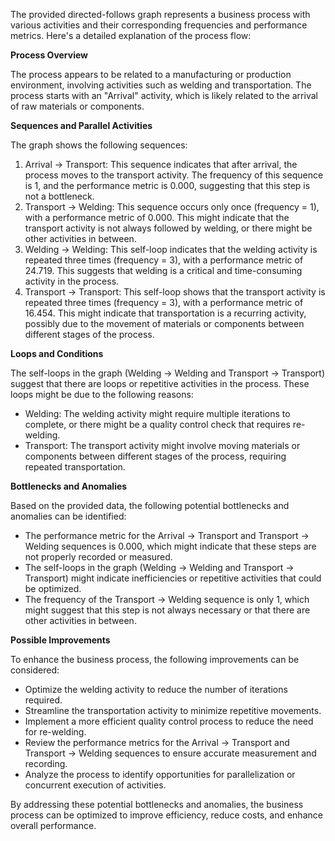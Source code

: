 The provided directed-follows graph represents a business process with various activities and their corresponding frequencies and performance metrics. Here's a detailed explanation of the process flow:

**Process Overview**

The process appears to be related to a manufacturing or production environment, involving activities such as welding and transportation. The process starts with an "Arrival" activity, which is likely related to the arrival of raw materials or components.

**Sequences and Parallel Activities**

The graph shows the following sequences:

1. Arrival -> Transport: This sequence indicates that after arrival, the process moves to the transport activity. The frequency of this sequence is 1, and the performance metric is 0.000, suggesting that this step is not a bottleneck.
2. Transport -> Welding: This sequence occurs only once (frequency = 1), with a performance metric of 0.000. This might indicate that the transport activity is not always followed by welding, or there might be other activities in between.
3. Welding -> Welding: This self-loop indicates that the welding activity is repeated three times (frequency = 3), with a performance metric of 24.719. This suggests that welding is a critical and time-consuming activity in the process.
4. Transport -> Transport: This self-loop shows that the transport activity is repeated three times (frequency = 3), with a performance metric of 16.454. This might indicate that transportation is a recurring activity, possibly due to the movement of materials or components between different stages of the process.

**Loops and Conditions**

The self-loops in the graph (Welding -> Welding and Transport -> Transport) suggest that there are loops or repetitive activities in the process. These loops might be due to the following reasons:

* Welding: The welding activity might require multiple iterations to complete, or there might be a quality control check that requires re-welding.
* Transport: The transport activity might involve moving materials or components between different stages of the process, requiring repeated transportation.

**Bottlenecks and Anomalies**

Based on the provided data, the following potential bottlenecks and anomalies can be identified:

* The performance metric for the Arrival -> Transport and Transport -> Welding sequences is 0.000, which might indicate that these steps are not properly recorded or measured.
* The self-loops in the graph (Welding -> Welding and Transport -> Transport) might indicate inefficiencies or repetitive activities that could be optimized.
* The frequency of the Transport -> Welding sequence is only 1, which might suggest that this step is not always necessary or that there are other activities in between.

**Possible Improvements**

To enhance the business process, the following improvements can be considered:

* Optimize the welding activity to reduce the number of iterations required.
* Streamline the transportation activity to minimize repetitive movements.
* Implement a more efficient quality control process to reduce the need for re-welding.
* Review the performance metrics for the Arrival -> Transport and Transport -> Welding sequences to ensure accurate measurement and recording.
* Analyze the process to identify opportunities for parallelization or concurrent execution of activities.

By addressing these potential bottlenecks and anomalies, the business process can be optimized to improve efficiency, reduce costs, and enhance overall performance.